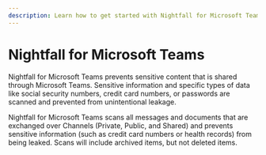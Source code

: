 ```yaml
---
description: Learn how to get started with Nightfall for Microsoft Teams
---
```


# Nightfall for Microsoft Teams

Nightfall for Microsoft Teams prevents sensitive content that is shared through Microsoft Teams. Sensitive information and specific types of data like social security numbers, credit card numbers, or passwords are scanned and prevented from unintentional leakage.

Nightfall for Microsoft Teams scans all messages and documents that are exchanged over Channels (Private, Public, and Shared) and prevents sensitive information (such as credit card numbers or health records) from being leaked. Scans will include archived items, but not deleted items.

